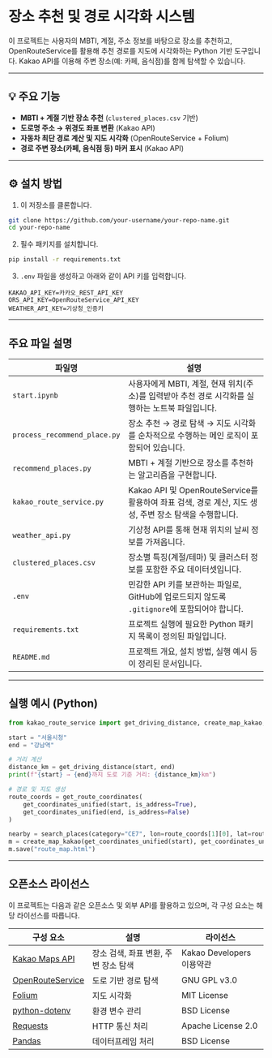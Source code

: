 # 장소 추천 및 경로 시각화 시스템

이 프로젝트는 사용자의 MBTI, 계절, 주소 정보를 바탕으로 장소를 추천하고, OpenRouteService를 활용해 추천 경로를 지도에 시각화하는 Python 기반 도구입니다. Kakao API를 이용해 주변 장소(예: 카페, 음식점)를 함께 탐색할 수 있습니다.

---

## 💡 주요 기능

- **MBTI + 계절 기반 장소 추천** (`clustered_places.csv` 기반)
- **도로명 주소 → 위경도 좌표 변환** (Kakao API)
- **자동차 최단 경로 계산 및 지도 시각화** (OpenRouteService + Folium)
- **경로 주변 장소(카페, 음식점 등) 마커 표시** (Kakao API)

---

## ⚙️ 설치 방법

1. 이 저장소를 클론합니다.

```bash
git clone https://github.com/your-username/your-repo-name.git
cd your-repo-name
```

2. 필수 패키지를 설치합니다.

```bash
pip install -r requirements.txt
```

3. `.env` 파일을 생성하고 아래와 같이 API 키를 입력합니다.

```env
KAKAO_API_KEY=카카오_REST_API_KEY
ORS_API_KEY=OpenRouteService_API_KEY
WEATHER_API_KEY=기상청_인증키
```

---

## 주요 파일 설명

| 파일명 | 설명 |
|--------|------|
| `start.ipynb` | 사용자에게 MBTI, 계절, 현재 위치(주소)를 입력받아 추천 경로 시각화를 실행하는 노트북 파일입니다. |
| `process_recommend_place.py` | 장소 추천 → 경로 탐색 → 지도 시각화를 순차적으로 수행하는 메인 로직이 포함되어 있습니다. |
| `recommend_places.py` | MBTI + 계절 기반으로 장소를 추천하는 알고리즘을 구현합니다. |
| `kakao_route_service.py` | Kakao API 및 OpenRouteService를 활용하여 좌표 검색, 경로 계산, 지도 생성, 주변 장소 탐색을 수행합니다. |
| `weather_api.py` | 기상청 API를 통해 현재 위치의 날씨 정보를 가져옵니다. |
| `clustered_places.csv` | 장소별 특징(계절/테마) 및 클러스터 정보를 포함한 주요 데이터셋입니다. |
| `.env` | 민감한 API 키를 보관하는 파일로, GitHub에 업로드되지 않도록 `.gitignore`에 포함되어야 합니다. |
| `requirements.txt` | 프로젝트 실행에 필요한 Python 패키지 목록이 정의된 파일입니다. |
| `README.md` | 프로젝트 개요, 설치 방법, 실행 예시 등이 정리된 문서입니다. |

---

## 실행 예시 (Python)

```python
from kakao_route_service import get_driving_distance, create_map_kakao, get_coordinates_unified, get_route_coordinates, search_places

start = "서울시청"
end = "강남역"

# 거리 계산
distance_km = get_driving_distance(start, end)
print(f"{start} → {end}까지 도로 기준 거리: {distance_km}km")

# 경로 및 지도 생성
route_coords = get_route_coordinates(
    get_coordinates_unified(start, is_address=True),
    get_coordinates_unified(end, is_address=False)
)

nearby = search_places(category="CE7", lon=route_coords[1][0], lat=route_coords[1][1])  # 카페
m = create_map_kakao(get_coordinates_unified(start), get_coordinates_unified(end), route_coords, nearby)
m.save("route_map.html")
```

---

## 오픈소스 라이선스

이 프로젝트는 다음과 같은 오픈소스 및 외부 API를 활용하고 있으며, 각 구성 요소는 해당 라이선스를 따릅니다.

| 구성 요소 | 설명 | 라이선스 |
|-----------|------|----------|
| [Kakao Maps API](https://developers.kakao.com/) | 장소 검색, 좌표 변환, 주변 장소 탐색 | Kakao Developers 이용약관 |
| [OpenRouteService](https://openrouteservice.org/) | 도로 기반 경로 탐색 | GNU GPL v3.0 |
| [Folium](https://python-visualization.github.io/folium/) | 지도 시각화 | MIT License |
| [python-dotenv](https://pypi.org/project/python-dotenv/) | 환경 변수 관리 | BSD License |
| [Requests](https://requests.readthedocs.io/) | HTTP 통신 처리 | Apache License 2.0 |
| [Pandas](https://pandas.pydata.org/) | 데이터프레임 처리 | BSD License |


